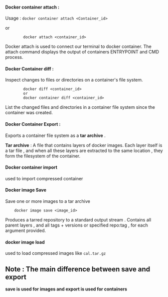 
#### **Docker container attach** : 


Usage : `docker container attach <Container_id>`


or 

			docker attach <container_id>

Docker attach is used to connect our terminal to docker container. 
The attach command displays the output of containers ENTRYPOINT and CMD process. 



#### Docker Container diff : 



Inspect changes to files or directories on a container's file system. 


			docker diff <container_id> 
			or 
			docker container diff <container_id>


List the changed files and directories in a container file system since the container was created. 



#### Docker Container Export : 


Exports a container file system as a **tar archive** . 


**Tar archive** : A file that contains layers of docker images. Each layer itself is a tar file , and when all these layers are extracted to the same location , they form the filesystem of the container. 



#### Docker container import


used to import compressed container 

#### Docker image Save 


Save one or more images to a tar archive

		docker image save <image_id>


Produces a tarred repository to a standard output stream . Contains all parent layers , and all tags + versions or specified repo:tag , for each argument provided. 


#### docker image load

used to load compressed images like `cal.tar.gz`



## Note : The main difference between save and export 


**save is used for images and export is used for containers**



